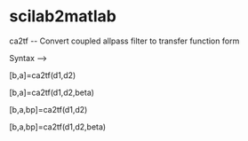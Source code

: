 # scilab2matlab
ca2tf -- Convert coupled allpass filter to transfer function form

Syntax -->

[b,a]=ca2tf(d1,d2)

[b,a]=ca2tf(d1,d2,beta)

[b,a,bp]=ca2tf(d1,d2)

[b,a,bp]=ca2tf(d1,d2,beta)
